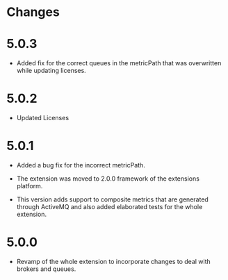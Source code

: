 Changes
=======


# 5.0.3
* Added fix for the correct queues in the metricPath that was overwritten while updating licenses.

# 5.0.2
* Updated Licenses

# 5.0.1
* Added a bug fix for the incorrect metricPath.

* The extension was moved to 2.0.0 framework of the extensions platform.

* This version adds support to composite metrics that are generated through ActiveMQ and also added elaborated tests for the whole extension.


# 5.0.0

* Revamp of the whole extension to incorporate changes to deal with brokers and queues.